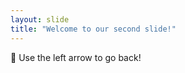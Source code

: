 ```yaml
---
layout: slide
title: "Welcome to our second slide!"
---
```

:thinking:
Use the left arrow to go back!
